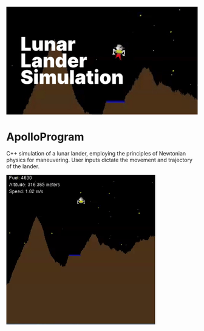![Banner](docs/banner.png)
# ApolloProgram

C++ simulation of a lunar lander, employing the principles of Newtonian physics for maneuvering. User inputs dictate the movement and trajectory of the lander.

![Banner](docs/banner.gif)
